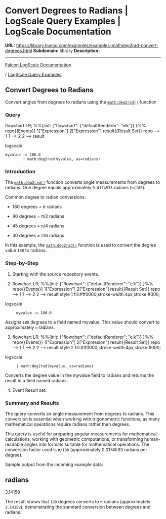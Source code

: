 # Convert Degrees to Radians | LogScale Query Examples | LogScale Documentation

**URL:** https://library.humio.com/examples/examples-mathdeg2rad-convert-degrees.html
**Subdomain:** library
**Description:** 

---

[Falcon LogScale Documentation](https://library.humio.com)

/ [LogScale Query Examples](examples.html)

## Convert Degrees to Radians

Convert angles from degrees to radians using the [`math:deg2rad()`](https://library.humio.com/data-analysis/functions-math-deg2rad.html) function 

### Query

flowchart LR; %%{init: {"flowchart": {"defaultRenderer": "elk"}} }%% repo{{Events}} 1["Expression"] 2["Expression"] result{{Result Set}} repo --> 1 1 --> 2 2 --> result

logscale
    
    
    myvalue := 180.0
            | math:deg2rad(myvalue, as=radians)

### Introduction

The [`math:deg2rad()`](https://library.humio.com/data-analysis/functions-math-deg2rad.html) function converts angle measurements from degrees to radians. One degree equals approximately `0.0174533` radians (`π/180`). 

Common degree to radian conversions: 

  * 180 degrees = π radians 

  * 90 degrees = π/2 radians 

  * 45 degrees = π/4 radians 

  * 30 degrees = π/6 radians 




In this example, the [`math:deg2rad()`](https://library.humio.com/data-analysis/functions-math-deg2rad.html) function is used to convert the degree value `180` to radians. 

### Step-by-Step

  1. Starting with the source repository events.

  2. flowchart LR; %%{init: {"flowchart": {"defaultRenderer": "elk"}} }%% repo{{Events}} 1["Expression"] 2["Expression"] result{{Result Set}} repo --> 1 1 --> 2 2 --> result style 1 fill:#ff0000,stroke-width:4px,stroke:#000;

logscale
         
         myvalue := 180.0

Assigns `180` degrees to a field named myvalue. This value should convert to approximately `π` radians. 

  3. flowchart LR; %%{init: {"flowchart": {"defaultRenderer": "elk"}} }%% repo{{Events}} 1["Expression"] 2["Expression"] result{{Result Set}} repo --> 1 1 --> 2 2 --> result style 2 fill:#ff0000,stroke-width:4px,stroke:#000;

logscale
         
         | math:deg2rad(myvalue, as=radians)

Converts the degree value in the myvalue field to radians and returns the result in a field named radians. 

  4. Event Result set.




### Summary and Results

The query converts an angle measurement from degrees to radians. This conversion is essential when working with trigonometric functions, as many mathematical operations require radians rather than degrees. 

This query is useful for preparing angular measurements for mathematical calculations, working with geometric computations, or transforming human-readable angles into formats suitable for mathematical operations. The conversion factor used is `π/180` (approximately 0.0174533 radians per degree). 

Sample output from the incoming example data: 

radians  
---  
3.14159  
  
The result shows that `180` degrees converts to `π` radians (approximately `3.14159`), demonstrating the standard conversion between degrees and radians.
